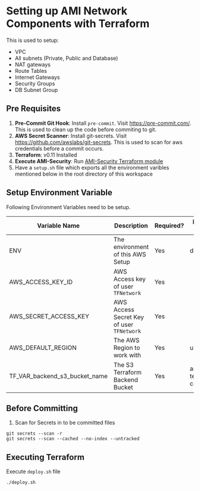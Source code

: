 # Setting up AMI Network Components with Terraform

This is used to setup:

* VPC
* All subnets (Private, Public and Database)
* NAT gateways
* Route Tables
* Internet Gateways
* Security Groups
* DB Subnet Group

## Pre Requisites

1. **Pre-Commit Git Hook**: Install `pre-commit`. Visit https://pre-commit.com/. This is used to clean up the code before commiting to git.
2. **AWS Secret Scanner**: Install git-secrets. Visit https://github.com/awslabs/git-secrets. This is used to scan for aws credentials before a commit occurs.
3. **Terraform**: v0.11 Installed
4. **Execute AMI-Security**: Run [AMI-Security Terraform module](https://github.com/galileoinsights-ami/terraform-ami-security)
5. Have a `setup.sh` file which exports all the environment varibles mentioned below in the root directory of this workspace

## Setup Environment Variable

Following Environment Variables need to be setup.

Variable Name | Description | Required? | Example Values
---|---|---|---
ENV | The environment of this AWS Setup | Yes | dev, prod
AWS_ACCESS_KEY_ID | AWS Access key of user `TFNetwork` | Yes |
AWS_SECRET_ACCESS_KEY | AWS Access Secret Key of user `TFNetwork` | Yes |
AWS_DEFAULT_REGION | The AWS Region to work with | Yes | us-east-2
TF_VAR_backend_s3_bucket_name | The S3 Terraform Backend Bucket | Yes | ami-terraform-configs

## Before Committing

1. Scan for Secrets in to be committed files

```
git secrets --scan -r
git secrets --scan --cached --no-index --untracked
```

## Executing Terraform

Execute `deploy.sh` file

```
./deploy.sh
```